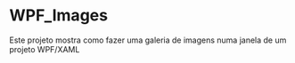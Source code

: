 # WPF_Images
Este projeto mostra como fazer uma galeria de imagens numa janela de um projeto WPF/XAML
